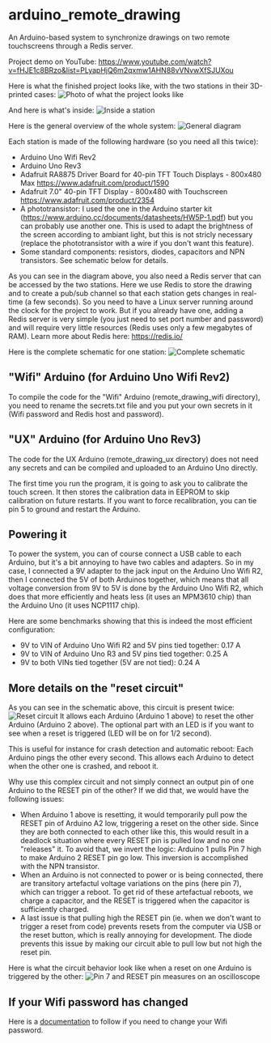 # arduino_remote_drawing
An Arduino-based system to synchronize drawings on two remote touchscreens through a Redis server.

Project demo on YouTube: https://www.youtube.com/watch?v=fHJE1c8BRzo&list=PLyapHjQ6m2qxmw1AHN88vVNvwXfSJUXou

Here is what the finished project looks like, with the two stations in their 3D-printed cases:
![Photo of what the project looks like](/images/two_stations.jpg?raw=true)

And here is what's inside:
![Inside a station](/images/inside_with_screen.jpg?raw=true)

Here is the general overview of the whole system:
![General diagram](/schematics/overview.jpg?raw=true)

Each station is made of the following hardware (so you need all this twice):
* Arduino Uno Wifi Rev2
* Arduino Uno Rev3
* Adafruit RA8875 Driver Board for 40-pin TFT Touch Displays - 800x480 Max https://www.adafruit.com/product/1590
* Adafruit 7.0" 40-pin TFT Display - 800x480 with Touchscreen https://www.adafruit.com/product/2354
* A phototransistor: I used the one in the Arduino starter kit (https://www.arduino.cc/documents/datasheets/HW5P-1.pdf) but you can probably use another one. This is used to adapt the brightness of the screen according to ambiant light, but this is not stricly necessary (replace the phototransistor with a wire if you don't want this feature).
* Some standard components: resistors, diodes, capacitors and NPN transistors. See schematic below for details.

As you can see in the diagram above, you also need a Redis server that can be accessed by the two stations. Here we use Redis to store the drawing and to create a pub/sub channel so that each station gets changes in real-time (a few seconds). So you need to have a Linux server running around the clock for the project to work. But if you already have one, adding a Redis server is very simple (you just need to set port number and password) and will require very little resources (Redis uses only a few megabytes of RAM). Learn more about Redis here: https://redis.io/

Here is the complete schematic for one station:
![Complete schematic](/schematics/complete_schematic.png?raw=true)

## "Wifi" Arduino (for Arduino Uno Wifi Rev2)
To compile the code for the "Wifi" Arduino (remote_drawing_wifi directory), you need to rename the secrets.txt file and you put your own secrets in it (Wifi password and Redis host and password).

## "UX" Arduino (for Arduino Uno Rev3)
The code for the UX Arduino (remote_drawing_ux directory) does not need any secrets and can be compiled and uploaded to an Arduino Uno directly.

The first time you run the program, it is going to ask you to calibrate the touch screen. It then stores the calibration data in EEPROM to skip calibration on future restarts. If you want to force recalibration, you can tie pin 5 to ground and restart the Arduino.

## Powering it
To power the system, you can of course connect a USB cable to each Arduino, but it's a bit annoying to have two cables and adapters. So in my case, I connected a 9V adapter to the jack input on the Arduino Uno Wifi R2, then I connected the 5V of both Arduinos together, which means that all voltage conversion from 9V to 5V is done by the Arduino Uno Wifi R2, which does that more efficiently and heats less (it uses an MPM3610 chip) than the Arduino Uno (it uses NCP1117 chip).

Here are some benchmarks showing that this is indeed the most efficient configuration:
* 9V to VIN of Arduino Uno Wifi R2 and 5V pins tied together: 0.17 A
* 9V to VIN of Arduino Uno R3 and 5V pins tied together: 0.25 A
* 9V to both VINs tied together (5V are not tied): 0.24 A

## More details on the "reset circuit"
As you can see in the schematic above, this circuit is present twice:
![Reset circuit](/schematics/reset_circuit.jpg?raw=true)
It allows each Arduino (Arduino 1 above) to reset the other Arduino (Arduino 2 above). The optional part with an LED is if you want to see when a reset is triggered (LED will be on for 1/2 second).

This is useful for instance for crash detection and automatic reboot: Each Arduino pings the other every second. This allows each Arduino to detect when the other one is crashed, and reboot it.

Why use this complex circuit and not simply connect an output pin of one Arduino to the RESET pin of the other? If we did that, we would have the following issues:
* When Arduino 1 above is resetting, it would temporarily pull pow the RESET pin of Arduino A2 low, triggering a reset on the other side. Since they are both connected to each other like this, this would result in a deadlock situation where every RESET pin is pulled low and no one "releases" it. To avoid that, we invert the logic: Arduino 1 pulls Pin 7 high to make Arduino 2 RESET pin go low. This inversion is accomplished with the NPN transistor.
* When an Arduino is not connected to power or is being connected, there are transitory artefactul voltage variations on the pins (here pin 7), which can trigger a reboot. To get rid of these artefactual reboots, we charge a capacitor, and the RESET is triggered when the capacitor is sufficiently charged.
* A last issue is that pulling high the RESET pin (ie. when we don't want to trigger a reset from code) prevents resets from the computer via USB or the reset button, which is really annoying for development. The diode prevents this issue by making our circuit able to pull low but not high the reset pin.

Here is what the circuit behavior look like when a reset on one Arduino is triggered by the other:
![Pin 7 and RESET pin measures on an oscilloscope](/benchmarks/reboot%20system/20210622_190719.jpg?raw=true)

## If your Wifi password has changed
Here is a [documentation](docs/change_wifi_password.md) to follow if you need to change your Wifi password.
